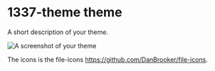 # 1337-theme theme

A short description of your theme.

![A screenshot of your theme](https://cloud.githubusercontent.com/assets/109422/11411835/8887d8c0-93b3-11e5-825c-ad394d67b9cc.png)

The icons is the file-icons https://github.com/DanBrooker/file-icons.
